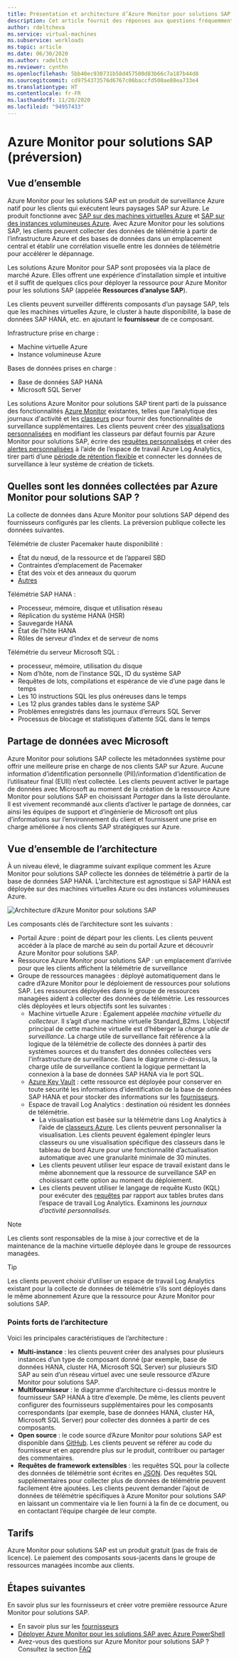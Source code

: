 ```yaml
---
title: Présentation et architecture d’Azure Monitor pour solutions SAP | Microsoft Docs
description: Cet article fournit des réponses aux questions fréquemment posées sur Azure Monitor pour solutions SAP
author: rdeltcheva
ms.service: virtual-machines
ms.subservice: workloads
ms.topic: article
ms.date: 06/30/2020
ms.author: radeltch
ms.reviewer: cynthn
ms.openlocfilehash: 5bb40ec930731b58d457500d83b66c7a187b44d8
ms.sourcegitcommit: cd9754373576d6767c06baccfd500ae88ea733e4
ms.translationtype: HT
ms.contentlocale: fr-FR
ms.lasthandoff: 11/20/2020
ms.locfileid: "94957433"
---
```

# <a name="azure-monitor-for-sap-solutions-preview"></a>Azure Monitor pour solutions SAP (préversion)

## <a name="overview"></a>Vue d’ensemble

Azure Monitor pour les solutions SAP est un produit de surveillance Azure natif pour les clients qui exécutent leurs paysages SAP sur Azure. Le produit fonctionne avec [SAP sur des machines virtuelles Azure](./hana-get-started.md) et [SAP sur des instances volumineuses Azure](./hana-overview-architecture.md).
Avec Azure Monitor pour les solutions SAP, les clients peuvent collecter des données de télémétrie à partir de l’infrastructure Azure et des bases de données dans un emplacement central et établir une corrélation visuelle entre les données de télémétrie pour accélérer le dépannage.

Les solutions Azure Monitor pour SAP sont proposées via la place de marché Azure. Elles offrent une expérience d’installation simple et intuitive et il suffit de quelques clics pour déployer la ressource pour Azure Monitor pour les solutions SAP (appelée **Ressources d’analyse SAP**).

Les clients peuvent surveiller différents composants d’un paysage SAP, tels que les machines virtuelles Azure, le cluster à haute disponibilité, la base de données SAP HANA, etc. en ajoutant le **fournisseur** de ce composant.

Infrastructure prise en charge :

- Machine virtuelle Azure
- Instance volumineuse Azure

Bases de données prises en charge :
- Base de données SAP HANA
- Microsoft SQL Server

Les solutions Azure Monitor pour solutions SAP tirent parti de la puissance des fonctionnalités [Azure Monitor](../../../azure-monitor/overview.md) existantes, telles que l’analytique des journaux d'activité et les [classeurs](../../../azure-monitor/platform/workbooks-overview.md) pour fournir des fonctionnalités de surveillance supplémentaires. Les clients peuvent créer des [visualisations personnalisées](../../../azure-monitor/platform/workbooks-overview.md#getting-started) en modifiant les classeurs par défaut fournis par Azure Monitor pour solutions SAP, écrire des [requêtes personnalisées](../../../azure-monitor/log-query/get-started-portal.md) et créer des [alertes personnalisées](../../../azure-monitor/learn/tutorial-response.md) à l’aide de l’espace de travail Azure Log Analytics, tirer parti d’une [période de rétention flexible](../../../azure-monitor/platform/manage-cost-storage.md#change-the-data-retention-period) et connecter les données de surveillance à leur système de création de tickets.

## <a name="what-data-does-azure-monitor-for-sap-solutions-collect"></a>Quelles sont les données collectées par Azure Monitor pour solutions SAP ?

La collecte de données dans Azure Monitor pour solutions SAP dépend des fournisseurs configurés par les clients. La préversion publique collecte les données suivantes.

Télémétrie de cluster Pacemaker haute disponibilité :
- État du nœud, de la ressource et de l’appareil SBD
- Contraintes d’emplacement de Pacemaker
- État des voix et des anneaux du quorum
- [Autres](https://github.com/ClusterLabs/ha_cluster_exporter/blob/master/doc/metrics.md)

Télémétrie SAP HANA :
- Processeur, mémoire, disque et utilisation réseau
- Réplication du système HANA (HSR)
- Sauvegarde HANA
- État de l’hôte HANA
- Rôles de serveur d’index et de serveur de noms

Télémétrie du serveur Microsoft SQL :
- processeur, mémoire, utilisation du disque
- Nom d’hôte, nom de l’instance SQL, ID du système SAP
- Requêtes de lots, compilations et espérance de vie d’une page dans le temps
- Les 10 instructions SQL les plus onéreuses dans le temps
- Les 12 plus grandes tables dans le système SAP
- Problèmes enregistrés dans les journaux d’erreurs SQL Server
- Processus de blocage et statistiques d’attente SQL dans le temps

## <a name="data-sharing-with-microsoft"></a>Partage de données avec Microsoft

Azure Monitor pour solutions SAP collecte les métadonnées système pour offrir une meilleure prise en charge de nos clients SAP sur Azure. Aucune information d’identification personnelle (PII)/information d’identification de l’utilisateur final (EUII) n’est collectée.
Les clients peuvent activer le partage de données avec Microsoft au moment de la création de la ressource Azure Monitor pour solutions SAP en choisissant *Partager* dans la liste déroulante.
Il est vivement recommandé aux clients d’activer le partage de données, car ainsi les équipes de support et d’ingénierie de Microsoft ont plus d’informations sur l’environnement du client et fournissent une prise en charge améliorée à nos clients SAP stratégiques sur Azure.

## <a name="architecture-overview"></a>Vue d’ensemble de l’architecture

À un niveau élevé, le diagramme suivant explique comment les Azure Monitor pour solutions SAP collecte les données de télémétrie à partir de la base de données SAP HANA. L’architecture est agnostique si SAP HANA est déployée sur des machines virtuelles Azure ou des instances volumineuses Azure.

![Architecture d’Azure Monitor pour solutions SAP](./media/azure-monitor-sap/azure-monitor-architecture.png)

Les composants clés de l’architecture sont les suivants :
- Portail Azure : point de départ pour les clients. Les clients peuvent accéder à la place de marché au sein du portail Azure et découvrir Azure Monitor pour solutions SAP.
- Ressource Azure Monitor pour solutions SAP : un emplacement d’arrivée pour que les clients affichent la télémétrie de surveillance
- Groupe de ressources managées : déployé automatiquement dans le cadre d’Azure Monitor pour le déploiement de ressources pour solutions SAP. Les ressources déployées dans le groupe de ressources managées aident à collecter des données de télémétrie. Les ressources clés déployées et leurs objectifs sont les suivantes :
   - Machine virtuelle Azure : Également appelée *machine virtuelle du collecteur*. Il s’agit d’une machine virtuelle Standard_B2ms. L’objectif principal de cette machine virtuelle est d’héberger la *charge utile de surveillance*. La charge utile de surveillance fait référence à la logique de la télémétrie de collecte des données à partir des systèmes sources et du transfert des données collectées vers l’infrastructure de surveillance. Dans le diagramme ci-dessus, la charge utile de surveillance contient la logique permettant la connexion à la base de données SAP HANA via le port SQL.
   - [Azure Key Vault](../../../key-vault/general/basic-concepts.md) : cette ressource est déployée pour conserver en toute sécurité les informations d’identification de la base de données SAP HANA et pour stocker des informations sur les [fournisseurs](./azure-monitor-providers.md).
   - Espace de travail Log Analytics : destination où résident les données de télémétrie.
      - La visualisation est basée sur la télémétrie dans Log Analytics à l’aide de [classeurs Azure](../../../azure-monitor/platform/workbooks-overview.md). Les clients peuvent personnaliser la visualisation. Les clients peuvent également épingler leurs classeurs ou une visualisation spécifique des classeurs dans le tableau de bord Azure pour une fonctionnalité d’actualisation automatique avec une granularité minimale de 30 minutes.
      - Les clients peuvent utiliser leur espace de travail existant dans le même abonnement que la ressource de surveillance SAP en choisissant cette option au moment du déploiement.
      - Les clients peuvent utiliser le langage de requête Kusto (KQL) pour exécuter des [requêtes](../../../azure-monitor/log-query/log-query-overview.md) par rapport aux tables brutes dans l’espace de travail Log Analytics. Examinons les *journaux d’activité personnalisés*.

> [!Note]
> Les clients sont responsables de la mise à jour corrective et de la maintenance de la machine virtuelle déployée dans le groupe de ressources managées.

> [!Tip]
> Les clients peuvent choisir d’utiliser un espace de travail Log Analytics existant pour la collecte de données de télémétrie s’ils sont déployés dans le même abonnement Azure que la ressource pour Azure Monitor pour solutions SAP.

### <a name="architecture-highlights"></a>Points forts de l’architecture

Voici les principales caractéristiques de l’architecture :
 - **Multi-instance** : les clients peuvent créer des analyses pour plusieurs instances d’un type de composant donné (par exemple, base de données HANA, cluster HA, Microsoft SQL Server) sur plusieurs SID SAP au sein d’un réseau virtuel avec une seule ressource d’Azure Monitor pour solutions SAP.
 - **Multifournisseur** : le diagramme d’architecture ci-dessus montre le fournisseur SAP HANA à titre d’exemple. De même, les clients peuvent configurer des fournisseurs supplémentaires pour les composants correspondants (par exemple, base de données HANA, cluster HA, Microsoft SQL Server) pour collecter des données à partir de ces composants.
 - **Open source** : le code source d’Azure Monitor pour solutions SAP est disponible dans [GitHub](https://github.com/Azure/AzureMonitorForSAPSolutions). Les clients peuvent se référer au code du fournisseur et en apprendre plus sur le produit, contribuer ou partager des commentaires.
 - **Requêtes de framework extensibles** : les requêtes SQL pour la collecte des données de télémétrie sont écrites en [JSON](https://github.com/Azure/AzureMonitorForSAPSolutions/blob/master/sapmon/content/SapHana.json). Des requêtes SQL supplémentaires pour collecter plus de données de télémétrie peuvent facilement être ajoutées. Les clients peuvent demander l’ajout de données de télémétrie spécifiques à Azure Monitor pour solutions SAP en laissant un commentaire via le lien fourni à la fin de ce document, ou en contactant l’équipe chargée de leur compte.

## <a name="pricing"></a>Tarifs
Azure Monitor pour solutions SAP est un produit gratuit (pas de frais de licence). Le paiement des composants sous-jacents dans le groupe de ressources managées incombe aux clients.

## <a name="next-steps"></a>Étapes suivantes

En savoir plus sur les fournisseurs et créer votre première ressource Azure Monitor pour solutions SAP.
 - En savoir plus sur les [fournisseurs](./azure-monitor-providers.md)
 - [Déployer Azure Monitor pour les solutions SAP avec Azure PowerShell](azure-monitor-sap-quickstart-powershell.md)
 - Avez-vous des questions sur Azure Monitor pour solutions SAP ? Consultez la section [FAQ](./azure-monitor-faq.md)
